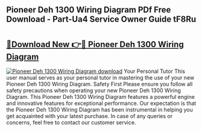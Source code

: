 ## Pioneer Deh 1300 Wiring Diagram PDf Free Download - Part-Ua4 Service Owner Guide tF8Ru

# <h2><a href="http://dfn09d.blite.top/?on=Pioneer+Deh+1300+Wiring+Diagram">🔗Download New 👉🔴 Pioneer Deh 1300 Wiring Diagram</a></h2>

[![Pioneer Deh 1300 Wiring Diagram download](https://i.imgur.com/lujVjoI.png)](http://dfn09d.blite.top/?on=Pioneer+Deh+1300+Wiring+Diagram)
Your Personal Tutor This user manual serves as your personal tutor in mastering the use of your new Pioneer Deh 1300 Wiring Diagram. Safety First Please ensure you follow all safety precautions when operating your new Pioneer Deh 1300 Wiring Diagram. This Pioneer Deh 1300 Wiring Diagram features a powerful engine and innovative features for exceptional performance. Our expectation is that the Pioneer Deh 1300 Wiring Diagram has been instrumental in helping you get acquainted with your latest purchase. In case of any queries or concerns, feel free to contact our customer service.
